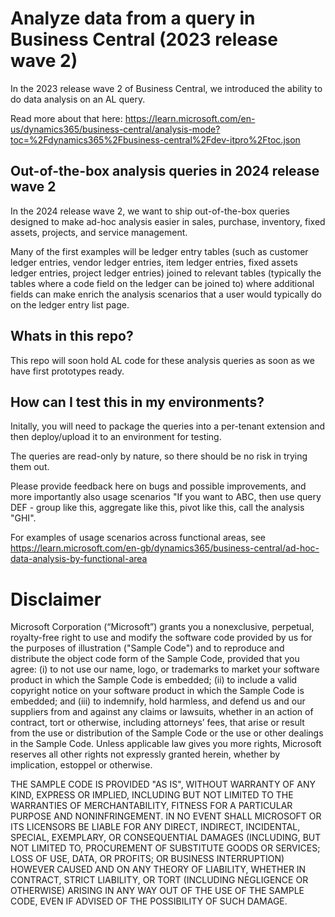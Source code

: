 # Analyze data from a query in Business Central (2023 release wave 2)
In the 2023 release wave 2 of Business Central, we introduced the ability to do data analysis on an AL query.

Read more about that here: https://learn.microsoft.com/en-us/dynamics365/business-central/analysis-mode?toc=%2Fdynamics365%2Fbusiness-central%2Fdev-itpro%2Ftoc.json

## Out-of-the-box analysis queries in 2024 release wave 2

In the 2024 release wave 2, we want to ship out-of-the-box queries designed to make ad-hoc analysis easier in sales, purchase, inventory, fixed assets, projects, and service management.

Many of the first examples will be ledger entry tables (such as customer ledger entries, vendor ledger entries, item ledger entries, fixed assets ledger entries, project ledger entries) joined to relevant tables (typically the tables where a code field on the ledger can be joined to) where additional fields can make enrich the analysis scenarios that a user would typically do on the ledger entry list page. 

## Whats in this repo?

This repo will soon hold AL code for these analysis queries as soon as we have first prototypes ready. 

## How can I test this in my environments?

Initally, you will need to package the queries into a per-tenant extension and then deploy/upload it to an environment for testing. 

The queries are read-only by nature, so there should be no risk in trying them out. 

Please provide feedback here on bugs and possible improvements, and more importantly also usage scenarios "If you want to ABC, then use query DEF - group like this, aggregate like this, pivot like this, call the analysis "GHI".

For examples of usage scenarios across functional areas, see https://learn.microsoft.com/en-gb/dynamics365/business-central/ad-hoc-data-analysis-by-functional-area


# Disclaimer
Microsoft Corporation (“Microsoft”) grants you a nonexclusive, perpetual, royalty-free right to use and modify the software code provided by us for the purposes of illustration  ("Sample Code") and to reproduce and distribute the object code form of the Sample Code, provided that you agree: (i) to not use our name, logo, or trademarks to market your software product in which the Sample Code is embedded; (ii) to include a valid copyright notice on your software product in which the Sample Code is embedded; and (iii) to indemnify, hold harmless, and defend us and our suppliers from and against any claims or lawsuits, whether in an action of contract, tort or otherwise, including attorneys’ fees, that arise or result from the use or distribution of the Sample Code or the use or other dealings in the Sample Code. Unless applicable law gives you more rights, Microsoft reserves all other rights not expressly granted herein, whether by implication, estoppel or otherwise. 

THE SAMPLE CODE IS PROVIDED "AS IS", WITHOUT WARRANTY OF ANY KIND, EXPRESS OR IMPLIED, INCLUDING BUT NOT LIMITED TO THE WARRANTIES OF MERCHANTABILITY, FITNESS FOR A PARTICULAR PURPOSE AND NONINFRINGEMENT. IN NO EVENT SHALL MICROSOFT OR ITS LICENSORS BE LIABLE FOR ANY DIRECT, INDIRECT, INCIDENTAL, SPECIAL, EXEMPLARY, OR CONSEQUENTIAL DAMAGES (INCLUDING, BUT NOT LIMITED TO, PROCUREMENT OF SUBSTITUTE GOODS OR SERVICES; LOSS OF USE, DATA, OR PROFITS; OR BUSINESS INTERRUPTION) HOWEVER CAUSED AND ON ANY THEORY OF LIABILITY, WHETHER IN CONTRACT, STRICT LIABILITY, OR TORT (INCLUDING NEGLIGENCE OR OTHERWISE) ARISING IN ANY WAY OUT OF THE USE OF THE SAMPLE CODE, EVEN IF ADVISED OF THE POSSIBILITY OF SUCH DAMAGE.